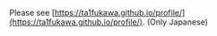 Please see [https://ta1fukawa.github.io/profile/](https://ta1fukawa.github.io/profile/). (Only Japanese)
